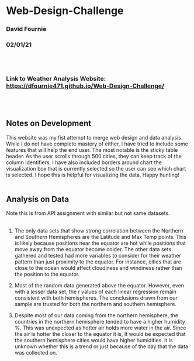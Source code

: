 # Web-Design-Challenge
### David Fournie
### 02/01/21
<br><br>

### Link to Weather Analysis Website: https://dfournie471.github.io/Web-Design-Challenge/ 
<br><br>

## Notes on Development
This website was my fist attempt to merge web design and data analysis. While I do not have complete mastery of either, I have tried to include some features that will help the end user. The most notable is the sticky table header. As the user scrolls through 500 cities, they can keep track of the column identifiers. I have also included borders around chart the visualization box that is currently selected so the user can see which chart is selected. I hope this is helpful for visualizing the data. Happy hunting!<br><br>

## Analysis on Data
Note this is from API assignment with similar but not same datasets.<br><br>

1.	The only data sets that show strong correlation between the Northern and Southern Hemispheres are the Latitude and Max Temp points. This is likely because positions near the equator are hot while positions that move away from the equator become colder. The other data sets gathered and tested had more variables to consider for their weather pattern than just proximity to the equator. For instance, cities that are close to the ocean would affect cloudiness and windiness rather than the position to the equator.<br>

2.	Most of the random data generated above the equator. However, even with a lesser data set, the r values of each linear regression remain consistent with both hemispheres. The conclusions drawn from our sample are trusted for both the northern and southern hemisphere.<br>

3.	Despite most of our data coming from the northern hemisphere, the countries in the northern hemisphere tended to have a higher humidity %. This was unexpected as hotter air holds more water in the air. Since the air is hotter the closer to the equator it is, It would be expected that the southern hemisphere cities would have higher humidities. It is unknown whether this is a trend or just because of the day that the data was collected on.

